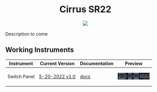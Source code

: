 <p align="center">
  <h1 align="center">Cirrus SR22</h1>
</p>
<p align="center"><img src="https://user-images.githubusercontent.com/75218511/169655131-b64b3a4e-ef3b-44ab-92b1-b68be674fd75.png" width="600"/></p>
<p>Description to come</p>

## Working Instruments

Instrument | Current Version | Documentation | Preview
-------------|-----------------|--------------|--------------
Switch Panel | [5-20-2022 v1.0](/msfs2020/Cirrus_SR22/Switch_Panel/Cirrus%20SR22%20-%20Switch%20Panel.siff?raw=true) | [docs](/msfs2020/Cirrus_SR22/Switch_Panel) | <p align="center"><img src="/msfs2020/Cirrus_SR22/Switch_Panel/d7dd7928-34f6-45c4-2850-6a678bfee942/preview.png" width="100">
  
